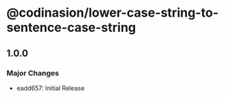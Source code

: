 # @codinasion/lower-case-string-to-sentence-case-string

## 1.0.0

### Major Changes

- eadd657: Initial Release
